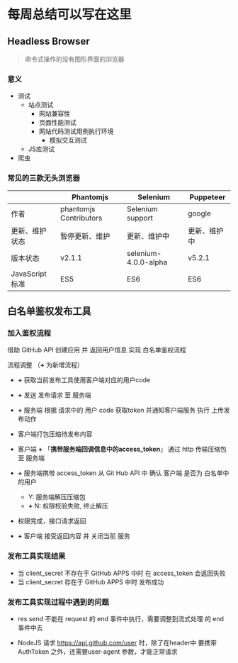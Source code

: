 # 每周总结可以写在这里

## Headless Browser

> 命令式操作的没有图形界面的浏览器

### 意义

* 测试
  * 站点测试
    * 网站兼容性
    * 页面性能测试
    * 网站代码测试用例执行环境
      * 模拟交互测试
  * JS库测试
* 爬虫

### 常见的三款无头浏览器

||Phantomjs|Selenium|Puppeteer|
|--|--|--|--|
|作者|phantomjs Contributors|Selenium support|google|
|更新、维护状态|暂停更新、维护|更新、维护中|更新、维护中|
|版本状态|v2.1.1|selenium-4.0.0-alpha|v5.2.1|
|JavaScript标准|ES5|ES6|ES6|

## 白名单鉴权发布工具

### 加入鉴权流程

借助 GitHub API 创建应用 并 返回用户信息 实现 白名单鉴权流程

流程调整 （__+__ 为新增流程）

* __+__ 获取当前发布工具使用客户端对应的用户code

* __+__ 发送 发布请求 至 服务端

* __+__ 服务端 根据 请求中的 用户 code 获取token 并通知客户端服务 执行 上传发布动作

* 客户端打包压缩待发布内容

* 客户端 __+__ 「__携带服务端回调信息中的access_token__」 通过 http 传输压缩包至 服务端

* __+__ 服务端携带 access_token 从 Git Hub API 中 确认 客户端 是否为 白名单中的用户

  * Y: 服务端解压压缩包
  * __+__ N: 权限校验失败, 终止解压

* 权限完成，接口请求返回

* __+__ 客户端 接受返回内容 并 关闭当前 服务

### 发布工具实现结果

* 当 client_secret 不存在于 GitHub APPS 中时
  在 access_token 会返回失败
* 当 client_secret 存在于 GitHub APPS 中时
  发布成功

### 发布工具实现过程中遇到的问题

* res.send 不能在 request 的 end 事件中执行，需要调整到流式处理 的 end 事件中去

* NodeJS 请求 https://api.github.com/user 时，除了在header中 要携带 AuthToken 之外，还需要user-agent 参数，才能正常请求